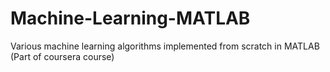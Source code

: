 # Machine-Learning-MATLAB
Various machine learning algorithms implemented from scratch in MATLAB (Part of coursera course)
